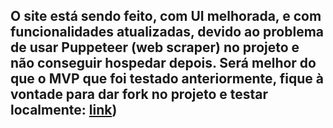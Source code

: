 ## O site está sendo feito, com UI melhorada, e com funcionalidades atualizadas, devido ao problema de usar Puppeteer (web scraper) no projeto e não conseguir hospedar depois. Será melhor do que o MVP que foi testado anteriormente, fique à vontade para dar fork no projeto e testar localmente: [link](https://github.com/ArthurMueller31/spent-web-app))